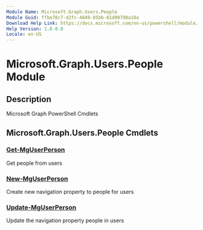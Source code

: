 ```yaml
---
Module Name: Microsoft.Graph.Users.People
Module Guid: ffbe78c7-d2fc-4849-85bb-81d90798a18a
Download Help Link: https://docs.microsoft.com/en-us/powershell/module/microsoft.graph.users.people
Help Version: 1.0.0.0
Locale: en-US
---
```


# Microsoft.Graph.Users.People Module
## Description
Microsoft Graph PowerShell Cmdlets

## Microsoft.Graph.Users.People Cmdlets
### [Get-MgUserPerson](Get-MgUserPerson.md)
Get people from users

### [New-MgUserPerson](New-MgUserPerson.md)
Create new navigation property to people for users

### [Update-MgUserPerson](Update-MgUserPerson.md)
Update the navigation property people in users

